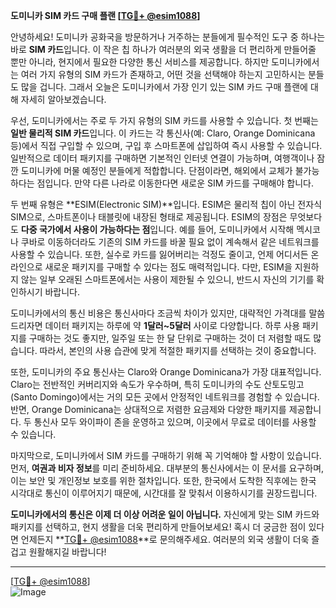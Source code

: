 **도미니카 SIM 카드 구매 플랜 [[TG💪+ @esim1088](https://t.me/s/esim1088)]**

안녕하세요! 도미니카 공화국을 방문하거나 거주하는 분들에게 필수적인 도구 중 하나는 바로 **SIM 카드**입니다. 이 작은 칩 하나가 여러분의 외국 생활을 더 편리하게 만들어줄 뿐만 아니라, 현지에서 필요한 다양한 통신 서비스를 제공합니다. 하지만 도미니카에서는 여러 가지 유형의 SIM 카드가 존재하고, 어떤 것을 선택해야 하는지 고민하시는 분들도 많을 겁니다. 그래서 오늘은 도미니카에서 가장 인기 있는 SIM 카드 구매 플랜에 대해 자세히 알아보겠습니다.

우선, 도미니카에서는 주로 두 가지 유형의 SIM 카드를 사용할 수 있습니다. 첫 번째는 **일반 물리적 SIM 카드**입니다. 이 카드는 각 통신사(예: Claro, Orange Dominicana 등)에서 직접 구입할 수 있으며, 구입 후 스마트폰에 삽입하여 즉시 사용할 수 있습니다. 일반적으로 데이터 패키지를 구매하면 기본적인 인터넷 연결이 가능하며, 여행객이나 잠깐 도미니카에 머물 예정인 분들에게 적합합니다. 단점이라면, 해외에서 교체가 불가능하다는 점입니다. 만약 다른 나라로 이동한다면 새로운 SIM 카드를 구매해야 합니다.

두 번째 유형은 **ESIM(Electronic SIM)**입니다. ESIM은 물리적 칩이 아닌 전자식 SIM으로, 스마트폰이나 태블릿에 내장된 형태로 제공됩니다. ESIM의 장점은 무엇보다도 **다중 국가에서 사용이 가능하다는 점**입니다. 예를 들어, 도미니카에서 시작해 멕시코나 쿠바로 이동하더라도 기존의 SIM 카드를 바꿀 필요 없이 계속해서 같은 네트워크를 사용할 수 있습니다. 또한, 실수로 카드를 잃어버리는 걱정도 줄이고, 언제 어디서든 온라인으로 새로운 패키지를 구매할 수 있다는 점도 매력적입니다. 다만, ESIM을 지원하지 않는 일부 오래된 스마트폰에서는 사용이 제한될 수 있으니, 반드시 자신의 기기를 확인하시기 바랍니다.

도미니카에서의 통신 비용은 통신사마다 조금씩 차이가 있지만, 대략적인 가격대를 말씀드리자면 데이터 패키지는 하루에 약 **1달러~5달러** 사이로 다양합니다. 하루 사용 패키지를 구매하는 것도 좋지만, 일주일 또는 한 달 단위로 구매하는 것이 더 저렴할 때도 많습니다. 따라서, 본인의 사용 습관에 맞게 적절한 패키지를 선택하는 것이 중요합니다.

또한, 도미니카의 주요 통신사는 Claro와 Orange Dominicana가 가장 대표적입니다. Claro는 전반적인 커버리지와 속도가 우수하며, 특히 도미니카의 수도 산토도밍고(Santo Domingo)에서는 거의 모든 곳에서 안정적인 네트워크를 경험할 수 있습니다. 반면, Orange Dominicana는 상대적으로 저렴한 요금제와 다양한 패키지를 제공합니다. 두 통신사 모두 와이파이 존을 운영하고 있으며, 이곳에서 무료로 데이터를 사용할 수 있습니다.

마지막으로, 도미니카에서 SIM 카드를 구매하기 위해 꼭 기억해야 할 사항이 있습니다. 먼저, **여권과 비자 정보**를 미리 준비하세요. 대부분의 통신사에서는 이 문서를 요구하며, 이는 보안 및 개인정보 보호를 위한 절차입니다. 또한, 한국에서 도착한 직후에는 한국 시각대로 통신이 이루어지기 때문에, 시간대를 잘 맞춰서 이용하시기를 권장드립니다.

**도미니카에서의 통신은 이제 더 이상 어려운 일이 아닙니다.** 자신에게 맞는 SIM 카드와 패키지를 선택하고, 현지 생활을 더욱 편리하게 만들어보세요! 혹시 더 궁금한 점이 있다면 언제든지 **[TG💪+ @esim1088](https://t.me/s/esim1088)**로 문의해주세요. 여러분의 외국 생활이 더욱 즐겁고 원활해지길 바랍니다!

---

[[TG💪+ @esim1088](https://t.me/s/esim1088)]  
![Image](https://i.postimg.cc/Y0z9fWf4/image.png)